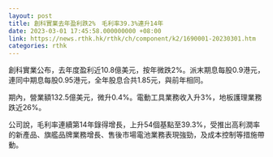 ```yaml
---
layout: post
title: 創科實業去年盈利跌2%　毛利率39.3%連升14年
date: 2023-03-01 17:45:58.000000000 +08:00
link: https://news.rthk.hk/rthk/ch/component/k2/1690001-20230301.htm
categories: rthk
---
```


創科實業公布，去年度盈利近10.8億美元，按年微跌2%。派末期息每股0.9港元，連同中期息每股0.95港元，全年股息合共1.85元，與前年相同。

期內，營業額132.5億美元，微升0.4%。電動工具業務收入升3%，地板護理業務跌近26%。

公司說，毛利率連續第14年錄得增長，上升54個基點至39.3%，受推出高利潤率的新產品、旗艦品牌業務增長、售後市場電池業務表現強勁，及成本控制等措施帶動。

